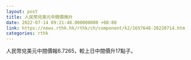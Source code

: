 ```yaml
---
layout: post
title: 人民幣兌美元中間價微升
date: 2022-07-14 09:21:48.000000000 +08:00
link: https://news.rthk.hk/rthk/ch/component/k2/1657648-20220714.htm
categories: rthk
---
```


人民幣兌美元中間價報6.7265，較上日中間價升17點子。
